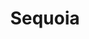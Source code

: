 ---
layout: place
title: "Sequoia"
permalink: /wisconsin/madison/sequoia.html
stateAbbr: WI
stateName: Wisconsin
cityName: Madison
seo:
  name: "Sequoia"
  type: Restaurant
  links: http://sequoiamadison.com/
description: "Looking for sushi in Madison, Wisconsin? Check out Sequoia for a delightful Japanese dining experience. Enjoy a variety of sushi and other dishes in a welcom..."
place_id: ChIJC9-fKyOtB4gRTRWoczVO-YI
photos:
  - name: >-
      places/ChIJC9-fKyOtB4gRTRWoczVO-YI/photos/AeeoHcLuAOA4M-Wm8myA-Fc4C2ry7vNfw_acs13SzEYB3D3Wb6w5ctQ294LvlWt5OIf66ZfM01q7_e29D9iPE9pZi-aJggId13rzm4pt2J7ny3U9jbULLk73hGsLWfS9Snm7ktRbwIPZC5UQ0MHhm9wwHjytRAibOjIKcat8zPNw8ndIKdzqzTNFYvszqd3JSfHdW808MsSU0m-QFOXJ1srCdZd5n6QBYSqtzTWCvtDTsKG4f7oCVUhTa_Cy9fXPbxm4mSgCP4pkEqMCWZ_g7C9L91XIu2Y5O1zFnCPZXCS356jvYg
    widthPx: 4272
    heightPx: 2848
    authorAttributions:
      - displayName: Sequoia
        uri: https://maps.google.com/maps/contrib/101323949979638609927
        photoUri: >-
          https://lh3.googleusercontent.com/a-/ALV-UjU5_8eQfCqMogyvieHEFuQbHl-QiR7ueBrg1A4z4GAWCMkfniax=s100-p-k-no-mo
    flagContentUri: >-
      https://www.google.com/local/imagery/report/?cb_client=maps_api_places.places_api&image_key=!1e10!2sAF1QipPQdlg4KR5jstFzn7HmmKJsI-FNkypSoVJqBxuk&hl=en-US
    googleMapsUri: >-
      https://www.google.com/maps/place//data=!3m4!1e2!3m2!1sAF1QipPQdlg4KR5jstFzn7HmmKJsI-FNkypSoVJqBxuk!2e10!4m2!3m1!1s0x8807ad232b9fdf0b:0x82f94e3573a8154d
  - name: >-
      places/ChIJC9-fKyOtB4gRTRWoczVO-YI/photos/AeeoHcLj42mS1L4pQhZbeEdqH45AGtziQ-ZnZYkdFrhSUfQFAYfXcdBX5LQUwtPO-8XHm_frcFQ4mT-jNafZYVGAGSRjMTvTOGLEHabSp384FN6gJbJX2OUhT9EGZiiTk45Bw6DHBIQrB0EkF6OmZ1UIKS8ydyNXFnTD5XPtg6whHyZxNg5OA8s66wztjhVeLJSJiMl_Lg4rXWqhy7LwZ8sxIou7jEZsWJL7470xM3T_ZbVeLvcGqRLnjwOjR6SWKfaS73RlNTo9AjcZ7XTmgKYzx4vU_GpG6Of7K8RARjhs53wmuw
    widthPx: 4033
    heightPx: 2269
    authorAttributions:
      - displayName: Sequoia
        uri: https://maps.google.com/maps/contrib/101323949979638609927
        photoUri: >-
          https://lh3.googleusercontent.com/a-/ALV-UjU5_8eQfCqMogyvieHEFuQbHl-QiR7ueBrg1A4z4GAWCMkfniax=s100-p-k-no-mo
    flagContentUri: >-
      https://www.google.com/local/imagery/report/?cb_client=maps_api_places.places_api&image_key=!1e10!2sAF1QipPzhHVuLrudGZEUxDED0Ii8ttX7_PNsif7HnyO9&hl=en-US
    googleMapsUri: >-
      https://www.google.com/maps/place//data=!3m4!1e2!3m2!1sAF1QipPzhHVuLrudGZEUxDED0Ii8ttX7_PNsif7HnyO9!2e10!4m2!3m1!1s0x8807ad232b9fdf0b:0x82f94e3573a8154d
  - name: >-
      places/ChIJC9-fKyOtB4gRTRWoczVO-YI/photos/AeeoHcI4o015n7EvjpYuWj6g6-CH8ACCjILM3A3Aw-WN1bWUnvurrZvpPUzzAvQ5oD-IutXU83LFyzR7pYt6dSAigqFX1-rA49BU_679SFAybkoUlhEIgknPU9LWpj0wx8J3WrwyS0I0am-yHKOVDa4te9XFFTri1FLmi-_8TXtHNIF_Q3BfZ1RFiST8nx07cKDbrN2xGhoweijQKmhlqv2D3rNFaKDdsOljGEQsZ_9gEIpY29P3H_XrVtMKP-YPkjqx747rDmVfM-2gIwYjX51vxHm3zrGi38Cgfl9sRxJSO-ZB3s_k0WOhU4jzMOp8ceqpupz5lwtjfJWhZYd8Ql8x9kF9hvdjqa50nO-8yeuvUbKaxJDgqt-aqDZdzRv3KGoYwf5Ol-S98bDcjtSYRLCvipX_jFIa3Zkheh-GVLMZfJU3UCI
    widthPx: 4032
    heightPx: 3024
    authorAttributions:
      - displayName: Saran Ouk
        uri: https://maps.google.com/maps/contrib/117483709950549516669
        photoUri: >-
          https://lh3.googleusercontent.com/a-/ALV-UjW_3_gaq4VrtcqfNG2CNe8WJL5GF3G-HoyGTxGMnQ9fG71RMFJ5=s100-p-k-no-mo
    flagContentUri: >-
      https://www.google.com/local/imagery/report/?cb_client=maps_api_places.places_api&image_key=!1e10!2sCIHM0ogKEICAgICft9ut7gE&hl=en-US
    googleMapsUri: >-
      https://www.google.com/maps/place//data=!3m4!1e2!3m2!1sCIHM0ogKEICAgICft9ut7gE!2e10!4m2!3m1!1s0x8807ad232b9fdf0b:0x82f94e3573a8154d
  - name: >-
      places/ChIJC9-fKyOtB4gRTRWoczVO-YI/photos/AeeoHcJgbHnq5ncc5pne5kujnGfl8w1ubODleMSFbWLL0-c4B-Y98w-Ypfql8jrivpN_eAv5Z8NvONq5lJIZBWb06cJN16TYNPz70I8pB2_wey93f2bDqmXNTV-Tf4fzw0GtSvfRQ87qNNYDriqWhh9iiBOQgNSjUzjnbA4NojoE3t0ncmFfbzTFuSJ7wTAXVo0B9jmHBAxTqnW0pOVdJHjNEsN9SrMLXIRAvykjbg27ho1zL8HgPkcWITtlw8CBhJQ4avI7jLhk-pLBJPihUQ_TLDkQeO3XsYHjDFvlqjYlYanIpg
    widthPx: 4272
    heightPx: 2848
    authorAttributions:
      - displayName: Sequoia
        uri: https://maps.google.com/maps/contrib/101323949979638609927
        photoUri: >-
          https://lh3.googleusercontent.com/a-/ALV-UjU5_8eQfCqMogyvieHEFuQbHl-QiR7ueBrg1A4z4GAWCMkfniax=s100-p-k-no-mo
    flagContentUri: >-
      https://www.google.com/local/imagery/report/?cb_client=maps_api_places.places_api&image_key=!1e10!2sAF1QipOfM87hvGMKzl6HXTg4kb58cL8hyhJJd3FkpEKn&hl=en-US
    googleMapsUri: >-
      https://www.google.com/maps/place//data=!3m4!1e2!3m2!1sAF1QipOfM87hvGMKzl6HXTg4kb58cL8hyhJJd3FkpEKn!2e10!4m2!3m1!1s0x8807ad232b9fdf0b:0x82f94e3573a8154d
  - name: >-
      places/ChIJC9-fKyOtB4gRTRWoczVO-YI/photos/AeeoHcI-wdq1o1QqChtBv_30yNQOMmqa5BnWcvNlqOFyMDmmM3gke4cAiFb1zkGe3oMSu_8A4U4nPxDVw5KpYUYpgdTsiNKCDRbab7MQX-A2i5Ij_eBfpyKKtJsLvoD841dLaY50Nq1YSAr5L-xgKzg1FXXGT2vuCBHK1mUX9WsprX2MlQEogD_U4K8m3Sag207lhLEwva5eziXN7oCwGtrKZN2Kvpvdo0_iRbZq6mE4z_DUQkuJ3eKjrjyY1oNZRAmVvR_4bVL8s4NUPq9cpYQo656s7g4KeIXvtptvbbAfIyV95g
    widthPx: 4272
    heightPx: 2848
    authorAttributions:
      - displayName: Sequoia
        uri: https://maps.google.com/maps/contrib/101323949979638609927
        photoUri: >-
          https://lh3.googleusercontent.com/a-/ALV-UjU5_8eQfCqMogyvieHEFuQbHl-QiR7ueBrg1A4z4GAWCMkfniax=s100-p-k-no-mo
    flagContentUri: >-
      https://www.google.com/local/imagery/report/?cb_client=maps_api_places.places_api&image_key=!1e10!2sAF1QipNJzWUuj67nfGoEmsJXGAft4rXQ-x3OOX7sVCgb&hl=en-US
    googleMapsUri: >-
      https://www.google.com/maps/place//data=!3m4!1e2!3m2!1sAF1QipNJzWUuj67nfGoEmsJXGAft4rXQ-x3OOX7sVCgb!2e10!4m2!3m1!1s0x8807ad232b9fdf0b:0x82f94e3573a8154d
  - name: >-
      places/ChIJC9-fKyOtB4gRTRWoczVO-YI/photos/AeeoHcKguotbXoRZ_UaIyn12rnvhun8fOArvQ_0V8HoIWFLPW8fPJhzSrvfyW8-fpET4yEONlHMbEXn9UJuAEKR1-am8mAUHVOAYXTB-4taZHFwij9p6SXpzpclO_q-Guq7PRr71zXXkDNeE8cNTZNdaz5UZLBd3PGl3kQWL_ofWf0hv6sX3bcmO6Cc6yjBuRS65wMG89ruIEethy-LwMf2gFkPCOUKA0PA9EaI9NzTQ2hb7HRoAU-AJvrhbUY6v3Hd6_KSdeGs3aBb-dSqDtPz4rCNVpU7qciev8BCd7lLBpkFxKg
    widthPx: 1096
    heightPx: 694
    authorAttributions:
      - displayName: Sequoia
        uri: https://maps.google.com/maps/contrib/101323949979638609927
        photoUri: >-
          https://lh3.googleusercontent.com/a-/ALV-UjU5_8eQfCqMogyvieHEFuQbHl-QiR7ueBrg1A4z4GAWCMkfniax=s100-p-k-no-mo
    flagContentUri: >-
      https://www.google.com/local/imagery/report/?cb_client=maps_api_places.places_api&image_key=!1e10!2sAF1QipPRLXMuaKsSvCnYf0Ud7til6KnqmPInak4TGjZD&hl=en-US
    googleMapsUri: >-
      https://www.google.com/maps/place//data=!3m4!1e2!3m2!1sAF1QipPRLXMuaKsSvCnYf0Ud7til6KnqmPInak4TGjZD!2e10!4m2!3m1!1s0x8807ad232b9fdf0b:0x82f94e3573a8154d
  - name: >-
      places/ChIJC9-fKyOtB4gRTRWoczVO-YI/photos/AeeoHcIRwOTEs1VcZqo07ThDtewfJbR6fKXbJbnKhD-GhHFINqbzgfO9RCJWiVBNYbtjJs6O2h1Hja_5ArnR65_DgNKodSDu-2qeP3PGQ0X9QX-fObPFUVOrwSCig4TPQKga2G14CpCXJm1NfKOylM3Y1OALKO_NqMEDDo25OfjUJyXYVEjXhOnlscj4ywQG6hLYAtuJJYlX8r9n748nsdrqIJKWsZNaFBsy1ayYU8XZTRwfneLmex3SIgKoTYYEdOb3gQ1U2uhjiS6GGbUk1mvFq-xIEQJd41o_bTwR_7f4L0o1xQ
    widthPx: 4272
    heightPx: 2848
    authorAttributions:
      - displayName: Sequoia
        uri: https://maps.google.com/maps/contrib/101323949979638609927
        photoUri: >-
          https://lh3.googleusercontent.com/a-/ALV-UjU5_8eQfCqMogyvieHEFuQbHl-QiR7ueBrg1A4z4GAWCMkfniax=s100-p-k-no-mo
    flagContentUri: >-
      https://www.google.com/local/imagery/report/?cb_client=maps_api_places.places_api&image_key=!1e10!2sAF1QipNzMveSfzaNVgc8vkrV_vfRCj6lOS3lBMYcjE_6&hl=en-US
    googleMapsUri: >-
      https://www.google.com/maps/place//data=!3m4!1e2!3m2!1sAF1QipNzMveSfzaNVgc8vkrV_vfRCj6lOS3lBMYcjE_6!2e10!4m2!3m1!1s0x8807ad232b9fdf0b:0x82f94e3573a8154d
  - name: >-
      places/ChIJC9-fKyOtB4gRTRWoczVO-YI/photos/AeeoHcJMDUVDf33tJNWA2JR5kzR0f7vheau8lDPUS1MGYm-ZORrCvWf8NCKJPL4lVv1E-oqLPlDk3vvIoqFEJ8AlNLG6H-M6w135pM2_qXaHm20CbUhJgzySf-uoHhvKxZK_6eiLxbMGNEggI25gfPXOr0ohRLZqrGGeN41gX4Mu5if9Zr-8sBM1nOSJC3NEgFjWfwbtvwMBJjvoDlQWs5OtBY5tIcPcrxx8YlZPPpuCY7vLcVOkz27jng3DoZm1x32dfAP_tbh9hbZws7Ne82aKsZFB6_rJalLxzrYiYPJjZUVCiQ
    widthPx: 1800
    heightPx: 1440
    authorAttributions:
      - displayName: Sequoia
        uri: https://maps.google.com/maps/contrib/101323949979638609927
        photoUri: >-
          https://lh3.googleusercontent.com/a-/ALV-UjU5_8eQfCqMogyvieHEFuQbHl-QiR7ueBrg1A4z4GAWCMkfniax=s100-p-k-no-mo
    flagContentUri: >-
      https://www.google.com/local/imagery/report/?cb_client=maps_api_places.places_api&image_key=!1e10!2sAF1QipMRRVREgcAex5qRyCXdzjMkY85EpTKxdCay9jBg&hl=en-US
    googleMapsUri: >-
      https://www.google.com/maps/place//data=!3m4!1e2!3m2!1sAF1QipMRRVREgcAex5qRyCXdzjMkY85EpTKxdCay9jBg!2e10!4m2!3m1!1s0x8807ad232b9fdf0b:0x82f94e3573a8154d
  - name: >-
      places/ChIJC9-fKyOtB4gRTRWoczVO-YI/photos/AeeoHcKEKhCSDQWtViynu_7W2TGk2hRRwh8Se4EpPx_KnUzZgFTOZxYfCg6OpI1LrOYywhi99HhyNV0VCN8-pcu8aHAkb5xfanTsNbeYVQZnq1vSr27sPLZ9emqMp_l7xRL0cfSZWDCvwtCFSXvcYPWL4ri_h_qQzDg_9dO1RAQettRRvsUup3lfjOBgDJU2Iz3yY7fQnq78yaGsTckX9t0pMwkoIBWKmAABF1lThFce1Tk5ivkGW6WmuOqVouyTSxPQVpweYp8rFBesTR0WQ6-fQuoEGR2R0K3HEwxbUmFUY2VC7Q
    widthPx: 1068
    heightPx: 712
    authorAttributions:
      - displayName: Sequoia
        uri: https://maps.google.com/maps/contrib/101323949979638609927
        photoUri: >-
          https://lh3.googleusercontent.com/a-/ALV-UjU5_8eQfCqMogyvieHEFuQbHl-QiR7ueBrg1A4z4GAWCMkfniax=s100-p-k-no-mo
    flagContentUri: >-
      https://www.google.com/local/imagery/report/?cb_client=maps_api_places.places_api&image_key=!1e10!2sAF1QipOkSrbQsiMgaT4zh7PCD25mreYPoBlsva-2MipF&hl=en-US
    googleMapsUri: >-
      https://www.google.com/maps/place//data=!3m4!1e2!3m2!1sAF1QipOkSrbQsiMgaT4zh7PCD25mreYPoBlsva-2MipF!2e10!4m2!3m1!1s0x8807ad232b9fdf0b:0x82f94e3573a8154d
  - name: >-
      places/ChIJC9-fKyOtB4gRTRWoczVO-YI/photos/AeeoHcLrfcg3HGQkkHiH57RG8FvhAyU8LunW1GX1uv2CxWL3ksDof3cSFlryX06_D167yzf0xt2lc7L5_LJp6-j1h3N8kDoNpd52-iXGcFWI4Be05YUM3S0d1wV8uLcdh0oPO7toHACoorn2TJSf1Z3zEZOnIu4w3kRMVq-3gmM6pqdWf3bbCWns_H2Yv2HC-KNxXG8Vq2swzxnHHDUNvb_VfaH4pq5zAFDxd_1cm4l1DSc7RWr_mqNjVCTnm1HSqFnhhPBvoxGwVMDZpz6HLBOe2hVz5MTwyJSipHVIXmM4XXMCfFk2yLtFa2u05gFo7BYxgDEYp_pG3TyjYCW06SphmYa16lgSjS2dKwSXNjnmmMT_Dd0jOC8tQXiSuS35R4tzMkkDqlub6Pi9h3VU8PvhRL3uYpeaF3UgivNzT_35lOoRqLXI
    widthPx: 3600
    heightPx: 4800
    authorAttributions:
      - displayName: LL W
        uri: https://maps.google.com/maps/contrib/114426567343115099110
        photoUri: >-
          https://lh3.googleusercontent.com/a/ACg8ocJSLYFVIzESn3p03CTw6Rpl6k4EORDz4uGJ8ABC0jm-Ho4ddg=s100-p-k-no-mo
    flagContentUri: >-
      https://www.google.com/local/imagery/report/?cb_client=maps_api_places.places_api&image_key=!1e10!2sCIHM0ogKEICAgIDL28jl7gE&hl=en-US
    googleMapsUri: >-
      https://www.google.com/maps/place//data=!3m4!1e2!3m2!1sCIHM0ogKEICAgIDL28jl7gE!2e10!4m2!3m1!1s0x8807ad232b9fdf0b:0x82f94e3573a8154d
address: 1843 Monroe St, Madison, WI 53711, USA
street: 1843 Monroe St
city: Madison
state: WI
zip: '53711'
country: USA
neighborhood: Vilas
latitude: '43.064806'
longitude: '-89.416854'
accessibility_options:
  wheelchairAccessibleEntrance: true
  wheelchairAccessibleRestroom: true
  wheelchairAccessibleSeating: true
business_status: OPERATIONAL
name: Sequoia
google_maps_links:
  directionsUri: >-
    https://www.google.com/maps/dir//''/data=!4m7!4m6!1m1!4e2!1m2!1m1!1s0x8807ad232b9fdf0b:0x82f94e3573a8154d!3e0
  placeUri: https://maps.google.com/?cid=9437660485612213581
  writeAReviewUri: >-
    https://www.google.com/maps/place//data=!4m3!3m2!1s0x8807ad232b9fdf0b:0x82f94e3573a8154d!12e1
  reviewsUri: >-
    https://www.google.com/maps/place//data=!4m4!3m3!1s0x8807ad232b9fdf0b:0x82f94e3573a8154d!9m1!1b1
  photosUri: >-
    https://www.google.com/maps/place//data=!4m3!3m2!1s0x8807ad232b9fdf0b:0x82f94e3573a8154d!10e5
primary_type: Sushi Restaurant
opening_hours:
  regular: null
  current: null
secondary_opening_hours:
  regular:
    weekdayDescriptions: null
    type: null
  current:
    weekdayDescriptions: null
    type: null
phone: (608) 630-8933
price_level: PRICE_LEVEL_MODERATE
price_range: $20 &ndash; $30
rating: '4.2'
rating_count: 285
website: http://sequoiamadison.com/
reviews:
  - name: >-
      places/ChIJC9-fKyOtB4gRTRWoczVO-YI/reviews/ChZDSUhNMG9nS0VJQ0FnTURneXRIOEJBEAE
    relativePublishTimeDescription: a month ago
    rating: 5
    text:
      text: >-
        Wow! Everything from the food to the atmosphere to the service was
        spectacular! Our incredibly kind server even brought out some
        celebratory ice cream when she saw we were celebrating our son’s
        birthday. So kind
      languageCode: en
    originalText:
      text: >-
        Wow! Everything from the food to the atmosphere to the service was
        spectacular! Our incredibly kind server even brought out some
        celebratory ice cream when she saw we were celebrating our son’s
        birthday. So kind
      languageCode: en
    authorAttribution:
      displayName: Shawn Holzman
      uri: https://www.google.com/maps/contrib/102246943965272019042/reviews
      photoUri: >-
        https://lh3.googleusercontent.com/a-/ALV-UjVQCsUx_ELVe6x8qsbvGCwDbAa-aBvAQa2aWhyOeYvtgqjfv2k=s128-c0x00000000-cc-rp-mo
    publishTime: '2025-02-24T01:31:29.173736Z'
    flagContentUri: >-
      https://www.google.com/local/review/rap/report?postId=ChZDSUhNMG9nS0VJQ0FnTURneXRIOEJBEAE&d=17924085&t=1
    googleMapsUri: >-
      https://www.google.com/maps/reviews/data=!4m6!14m5!1m4!2m3!1sChZDSUhNMG9nS0VJQ0FnTURneXRIOEJBEAE!2m1!1s0x8807ad232b9fdf0b:0x82f94e3573a8154d
  - name: >-
      places/ChIJC9-fKyOtB4gRTRWoczVO-YI/reviews/ChdDSUhNMG9nS0VJQ0FnSUN2MnJ6ODFRRRAB
    relativePublishTimeDescription: 4 months ago
    rating: 4
    text:
      text: >-
        Went out for a large group dinner for the first time and the food and
        drinks were delicious! Highly recommend the blue lagoon cocktail and the
        scallop dream roll. Unfortunately service was quite slow and food came
        out at different points for the group. Interior design is tasteful with
        a bar and mini lounge area. Would try again!
      languageCode: en
    originalText:
      text: >-
        Went out for a large group dinner for the first time and the food and
        drinks were delicious! Highly recommend the blue lagoon cocktail and the
        scallop dream roll. Unfortunately service was quite slow and food came
        out at different points for the group. Interior design is tasteful with
        a bar and mini lounge area. Would try again!
      languageCode: en
    authorAttribution:
      displayName: Felicia Chang
      uri: https://www.google.com/maps/contrib/117663647922271524540/reviews
      photoUri: >-
        https://lh3.googleusercontent.com/a-/ALV-UjVz9p8rb1eXxQRa5HVv778ZoKRp3-Ow7gZjpjLOrMWtSMJrVgL1=s128-c0x00000000-cc-rp-mo-ba4
    publishTime: '2024-12-10T06:37:00.253161Z'
    flagContentUri: >-
      https://www.google.com/local/review/rap/report?postId=ChdDSUhNMG9nS0VJQ0FnSUN2MnJ6ODFRRRAB&d=17924085&t=1
    googleMapsUri: >-
      https://www.google.com/maps/reviews/data=!4m6!14m5!1m4!2m3!1sChdDSUhNMG9nS0VJQ0FnSUN2MnJ6ODFRRRAB!2m1!1s0x8807ad232b9fdf0b:0x82f94e3573a8154d
  - name: >-
      places/ChIJC9-fKyOtB4gRTRWoczVO-YI/reviews/ChZDSUhNMG9nS0VJQ0FnSUNmdDl2VkF3EAE
    relativePublishTimeDescription: 2 months ago
    rating: 5
    text:
      text: >-
        Sequoia on Monroe Street in Madison, WI is a great place for sushi! We
        also got pork buns, gyoza, wings and ramen, delicious!


        They also have happy hour Monday through Friday from 4pm-6pm. I haven't
        been too yet but will definitely check out for the discounted sushi,
        beer, and cocktails.
      languageCode: en
    originalText:
      text: >-
        Sequoia on Monroe Street in Madison, WI is a great place for sushi! We
        also got pork buns, gyoza, wings and ramen, delicious!


        They also have happy hour Monday through Friday from 4pm-6pm. I haven't
        been too yet but will definitely check out for the discounted sushi,
        beer, and cocktails.
      languageCode: en
    authorAttribution:
      displayName: Saran Ouk
      uri: https://www.google.com/maps/contrib/117483709950549516669/reviews
      photoUri: >-
        https://lh3.googleusercontent.com/a-/ALV-UjW_3_gaq4VrtcqfNG2CNe8WJL5GF3G-HoyGTxGMnQ9fG71RMFJ5=s128-c0x00000000-cc-rp-mo-ba6
    publishTime: '2025-01-19T14:51:21.252849Z'
    flagContentUri: >-
      https://www.google.com/local/review/rap/report?postId=ChZDSUhNMG9nS0VJQ0FnSUNmdDl2VkF3EAE&d=17924085&t=1
    googleMapsUri: >-
      https://www.google.com/maps/reviews/data=!4m6!14m5!1m4!2m3!1sChZDSUhNMG9nS0VJQ0FnSUNmdDl2VkF3EAE!2m1!1s0x8807ad232b9fdf0b:0x82f94e3573a8154d
  - name: >-
      places/ChIJC9-fKyOtB4gRTRWoczVO-YI/reviews/ChdDSUhNMG9nS0VJQ0FnSUNucFBEMXhRRRAB
    relativePublishTimeDescription: 6 months ago
    rating: 5
    text:
      text: >-
        What a great sushi and ramen spot in the Monroe Neighborhood 🍣🍜


        Beautifully interior design we dinned here for dinner and it was a great
        experience along with delicious food! Here is what we ordered!


        Pork buns, BBQ Wings, Miso Ramen.


        Sushi Rolls: We ordered most of the seared items! Aburi Salmon, Torched
        Roll (Yellowtail), Butterfish Roll and (non-seared Uptown Funk) Every
        roll has its own unique flavor but my ultimate favorite was the
        Butterfish roll! 🍣


        I certainly cannot wait to go back and our server was so sweet and
        wonderful!
      languageCode: en
    originalText:
      text: >-
        What a great sushi and ramen spot in the Monroe Neighborhood 🍣🍜


        Beautifully interior design we dinned here for dinner and it was a great
        experience along with delicious food! Here is what we ordered!


        Pork buns, BBQ Wings, Miso Ramen.


        Sushi Rolls: We ordered most of the seared items! Aburi Salmon, Torched
        Roll (Yellowtail), Butterfish Roll and (non-seared Uptown Funk) Every
        roll has its own unique flavor but my ultimate favorite was the
        Butterfish roll! 🍣


        I certainly cannot wait to go back and our server was so sweet and
        wonderful!
      languageCode: en
    authorAttribution:
      displayName: Rutta Droege
      uri: https://www.google.com/maps/contrib/101952508143922947811/reviews
      photoUri: >-
        https://lh3.googleusercontent.com/a-/ALV-UjXoQQrNHt9ZmoKNmuPQzreXRPUvk-CRpkZneqeoEUeZdE9N5KzV=s128-c0x00000000-cc-rp-mo-ba5
    publishTime: '2024-09-22T23:20:48.842963Z'
    flagContentUri: >-
      https://www.google.com/local/review/rap/report?postId=ChdDSUhNMG9nS0VJQ0FnSUNucFBEMXhRRRAB&d=17924085&t=1
    googleMapsUri: >-
      https://www.google.com/maps/reviews/data=!4m6!14m5!1m4!2m3!1sChdDSUhNMG9nS0VJQ0FnSUNucFBEMXhRRRAB!2m1!1s0x8807ad232b9fdf0b:0x82f94e3573a8154d
  - name: >-
      places/ChIJC9-fKyOtB4gRTRWoczVO-YI/reviews/ChdDSUhNMG9nS0VJQ0FnTUNnc2Z6YnBnRRAB
    relativePublishTimeDescription: a month ago
    rating: 5
    text:
      text: >-
        Absolutely amazing sushi! Every piece was fresh, beautifully presented,
        and full of flavor. The chef’s attention to detail is truly impressive.
        Highly recommend!
      languageCode: en
    originalText:
      text: >-
        Absolutely amazing sushi! Every piece was fresh, beautifully presented,
        and full of flavor. The chef’s attention to detail is truly impressive.
        Highly recommend!
      languageCode: en
    authorAttribution:
      displayName: G
      uri: https://www.google.com/maps/contrib/109306942095786416465/reviews
      photoUri: >-
        https://lh3.googleusercontent.com/a-/ALV-UjWXb8y67YsaVaulEdmxcaqT0xRnacPXArh1XzvsoNXRp2quSD1z=s128-c0x00000000-cc-rp-mo
    publishTime: '2025-02-18T08:43:56.053283Z'
    flagContentUri: >-
      https://www.google.com/local/review/rap/report?postId=ChdDSUhNMG9nS0VJQ0FnTUNnc2Z6YnBnRRAB&d=17924085&t=1
    googleMapsUri: >-
      https://www.google.com/maps/reviews/data=!4m6!14m5!1m4!2m3!1sChdDSUhNMG9nS0VJQ0FnTUNnc2Z6YnBnRRAB!2m1!1s0x8807ad232b9fdf0b:0x82f94e3573a8154d
parking_options:
  freeStreetParking: true
  paidStreetParking: true
payment_options:
  acceptsCreditCards: true
  acceptsDebitCards: true
  acceptsCashOnly: false
allow_dogs: null
curbside_pickup: null
delivery: true
dine_in: true
good_for_children: null
good_for_groups: true
good_for_sports: false
live_music: false
menu_for_children: null
outdoor_seating: false
reservable: true
restroom: true
serves_beer: true
serves_breakfast: false
serves_brunch: false
serves_cocktails: true
serves_coffee: null
serves_dinner: true
serves_dessert: true
serves_lunch: true
serves_vegetarian_food: true
serves_wine: true
takeout: true
summary: null

---